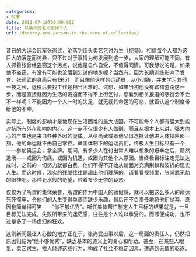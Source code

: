 ```yaml
---
categories:
- 时事
date: 2011-07-16T00:00:00Z
title: 以集体的名义毁掉个人
url: /destroy-one-person-in-the-name-of-collective/
---
```


昔日的大运会冠军张尚武，沦落到街头卖艺乞讨为生（[视频][1]）。相信每个人都为这巨大的落差而诧异，只不过对于事情为何发展到这一步，大家的理解可能不同。有人抓着张曾经盗窃这个污点，说他是自作自受，不值得同情。可我想说的是，如果他不盗窃，有没有可能也沦落到乞讨的地步呢？当然有。因为长期训练影响了发育，张尚武的身高只有1米51，而且像他这样的运动员，从小训练，并未学习其他一技之长，退役后要找工作是相当困难的。试想，如果当初他没有踏错盗窃这一步，而是直接就因为生活的窘迫而不得不上街乞讨，您看到相关报道的感觉会不会不一样呢？不能因为一个人一时的失足，就无视其命运的可悲，就否认这个制度带给他的不幸。

 [1]: http://v.youku.com/v_playlist/f6431457o1p0.html

实际上，制度的影响才是他现在生活困难的最大成因。不可能每个人都有强大到能对抗所有外在影响的内心。这一点不仅很少有人做到，而且从根本上来讲，强大内心的产生也是来自各种外因的促成。从张尚武或者他父母选择让他进入体操队那一刻，他的命运就不由自己掌控。举国体制下的运动员们，终极人生目标只有一个——参加奥运会，拿金牌。期间，有多少人在付出常人难以想象的艰辛之后，黯然退场——或因为伤痛，或因为机遇，或因为其他个人原因。当终极目标注定无法达成时，之前的一切努力就都白费，他们不得不开始从新面对充满荆棘和波折的现实人生。而这时候，现实的残酷往往是超出他们理解的。请看看视频里，张尚武无助的眼神吧。那种死水般的绝望，带着多少无奈的疑惑。

仅仅为了所谓的集体荣誉，所谓的作为中国人的骄傲感，就可以把这么多人的命运死死攥牢，令他们的人生变得单调而缺少乐趣，最后还不负责任地将他们抛弃，原因也简单得可笑——“你不够优秀”。听任集体帮忙制定人生目标的结果就是，一旦目标无法完成，失败所带来的迷茫感，往往是个人难以承受的。而即便成功，也不过是多了一场虚幻的狂欢。

这则新闻最让人心酸的地方正在于，张尚武出事以后，这一局面的责任人，仍然把原因归结为“他不够优秀”，缺乏基本的道义上的关心和帮助。甚至，在某些人眼里，卖艺求生、找人倾述这些行为，构成了社会不稳定因素，遭遇到无情的驱逐。
